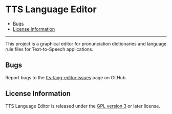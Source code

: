 # TTS Language Editor

- [Bugs](#bugs)
- [License Information](#license-information)

----------

This project is a graphical editor for pronunciation dictionaries and language
rule files for Text-to-Speech applications.

## Bugs

Report bugs to the
[tts-lang-editor issues](https://github.com/espeak-ng/tts-lang-editor/issues)
page on GitHub.

## License Information

TTS Language Editor is released under the [GPL version 3](COPYING) or later
license.
